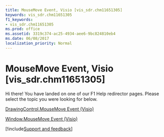 ```yaml
---
title: MouseMove Event, Visio [vis_sdr.chm11651305]
keywords: vis_sdr.chm11651305
f1_keywords:
- vis_sdr.chm11651305
ms.prod: office
ms.assetid: 3319c374-ac25-4934-aee6-9bc824810eb4
ms.date: 06/08/2017
localization_priority: Normal
---
```



# MouseMove Event, Visio [vis_sdr.chm11651305]

Hi there! You have landed on one of our F1 Help redirector pages. Please select the topic you were looking for below.

[DrawingControl.MouseMove Event (Visio)](https://msdn.microsoft.com/library/357feeda-b69a-f867-530b-30f41c71b5af%28Office.15%29.aspx)

[Window.MouseMove Event (Visio)](https://msdn.microsoft.com/library/97f6aece-2d09-b0cc-3197-c16b7cc976a7%28Office.15%29.aspx)

[!include[Support and feedback](~/includes/feedback-boilerplate.md)]
